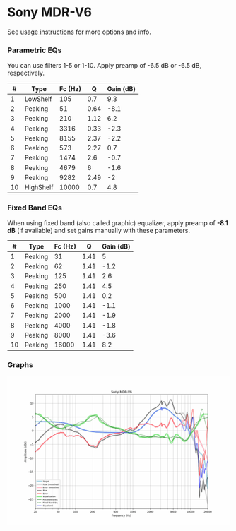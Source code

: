 # Sony MDR-V6
See [usage instructions](https://github.com/jaakkopasanen/AutoEq#usage) for more options and info.

### Parametric EQs
You can use filters 1-5 or 1-10. Apply preamp of -6.5 dB or -6.5 dB, respectively.

|   # | Type      |   Fc (Hz) |    Q |   Gain (dB) |
|-----|-----------|-----------|------|-------------|
|   1 | LowShelf  |       105 | 0.7  |         9.3 |
|   2 | Peaking   |        51 | 0.64 |        -8.1 |
|   3 | Peaking   |       210 | 1.12 |         6.2 |
|   4 | Peaking   |      3316 | 0.33 |        -2.3 |
|   5 | Peaking   |      8155 | 2.37 |        -2.2 |
|   6 | Peaking   |       573 | 2.27 |         0.7 |
|   7 | Peaking   |      1474 | 2.6  |        -0.7 |
|   8 | Peaking   |      4679 | 6    |        -1.6 |
|   9 | Peaking   |      9282 | 2.49 |        -2   |
|  10 | HighShelf |     10000 | 0.7  |         4.8 |

### Fixed Band EQs
When using fixed band (also called graphic) equalizer, apply preamp of **-8.1 dB** (if available) and set gains manually with these parameters.

|   # | Type    |   Fc (Hz) |    Q |   Gain (dB) |
|-----|---------|-----------|------|-------------|
|   1 | Peaking |        31 | 1.41 |         5   |
|   2 | Peaking |        62 | 1.41 |        -1.2 |
|   3 | Peaking |       125 | 1.41 |         2.6 |
|   4 | Peaking |       250 | 1.41 |         4.5 |
|   5 | Peaking |       500 | 1.41 |         0.2 |
|   6 | Peaking |      1000 | 1.41 |        -1.1 |
|   7 | Peaking |      2000 | 1.41 |        -1.9 |
|   8 | Peaking |      4000 | 1.41 |        -1.8 |
|   9 | Peaking |      8000 | 1.41 |        -3.6 |
|  10 | Peaking |     16000 | 1.41 |         8.2 |

### Graphs
![](./Sony%20MDR-V6.png)
